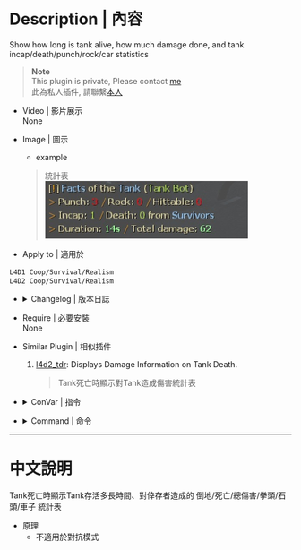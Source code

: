 # Description | 內容
Show how long is tank alive, how much damage done, and tank incap/death/punch/rock/car statistics

> __Note__ <br/>
This plugin is private, Please contact [me](https://github.com/fbef0102/Game-Private_Plugin#私人插件列表-private-plugins-list)<br/>
此為私人插件, 請聯繫[本人](https://github.com/fbef0102/Game-Private_Plugin#私人插件列表-private-plugins-list)

* Video | 影片展示
<br/>None

* Image | 圖示
	* example
	> 統計表
	<br/>![l4d_tank_count_1](image/l4d_tank_count_1.jpg)

* Apply to | 適用於
```
L4D1 Coop/Survival/Realism
L4D2 Coop/Survival/Realism
```

* <details><summary>Changelog | 版本日誌</summary>

	* v1.3
	    * More accurate damage done to tank
	    * Original Request by Anzu
</details>

* Require | 必要安裝
<br/>None

* Similar Plugin | 相似插件
	1. [l4d2_tdr](https://github.com/fbef0102/Game-Private_Plugin/tree/main/l4d2_tdr): Displays Damage Information on Tank Death.
		> Tank死亡時顯示對Tank造成傷害統計表

* <details><summary>ConVar | 指令</summary>

	None
</details>

* <details><summary>Command | 命令</summary>

	None
</details>

- - - -
# 中文說明
Tank死亡時顯示Tank存活多長時間、對倖存者造成的 倒地/死亡/總傷害/拳頭/石頭/車子 統計表

* 原理
	* 不適用於對抗模式
